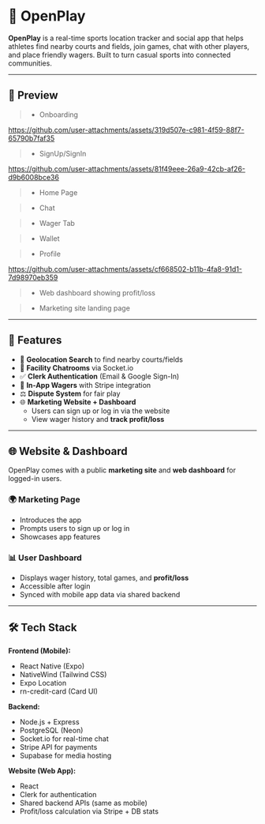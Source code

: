 # 🏀 OpenPlay

**OpenPlay** is a real-time sports location tracker and social app that helps athletes find nearby courts and fields, join games, chat with other players, and place friendly wagers. Built to turn casual sports into connected communities.

---

## 📸 Preview

> - Onboarding


https://github.com/user-attachments/assets/319d507e-c981-4f59-88f7-65790b7faf35


> - SignUp/SignIn



https://github.com/user-attachments/assets/81f49eee-26a9-42cb-af26-d9b6008bce36


> - Home Page

> - Chat

> - Wager Tab

> - Wallet

> - Profile



https://github.com/user-attachments/assets/cf668502-b11b-4fa8-91d1-7d98970eb359


> - Web dashboard showing profit/loss

> - Marketing site landing page

---

## 🚀 Features

- 📍 **Geolocation Search** to find nearby courts/fields
- 👥 **Facility Chatrooms** via Socket.io
- ✅ **Clerk Authentication** (Email & Google Sign-In)
- 💸 **In-App Wagers** with Stripe integration
- ⚖️ **Dispute System** for fair play
- 🌐 **Marketing Website + Dashboard**  
  - Users can sign up or log in via the website  
  - View wager history and **track profit/loss**

---

## 🌐 Website & Dashboard

OpenPlay comes with a public **marketing site** and **web dashboard** for logged-in users.

### 🌍 Marketing Page
- Introduces the app
- Prompts users to sign up or log in
- Showcases app features

### 📊 User Dashboard
- Displays wager history, total games, and **profit/loss**
- Accessible after login
- Synced with mobile app data via shared backend

---

## 🛠️ Tech Stack

**Frontend (Mobile):**
- React Native (Expo)
- NativeWind (Tailwind CSS)
- Expo Location
- rn-credit-card (Card UI)

**Backend:**
- Node.js + Express
- PostgreSQL (Neon)
- Socket.io for real-time chat
- Stripe API for payments
- Supabase for media hosting

**Website (Web App):**
- React
- Clerk for authentication
- Shared backend APIs (same as mobile)
- Profit/loss calculation via Stripe + DB stats

